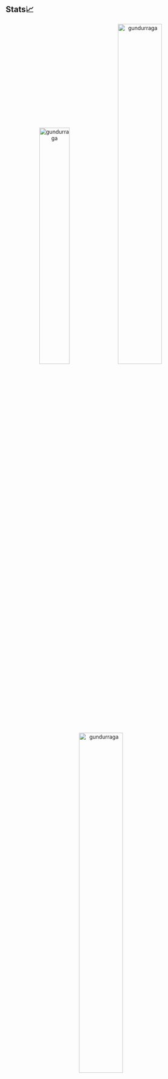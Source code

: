 
## Stats📈
<p align="center">
<img width="40%" src="https://github-readme-stats.vercel.app/api/top-langs?username=gundurraga&show_icons=true&theme=dracula&title_color=ff8000&text_color=ffffff&bg_color=6a6a6a&locale=en&layout=compact&hide_border=true" alt="gundurraga" /> 
<img width="48%" src="https://github-readme-stats.vercel.app/api?username=gundurraga&show_icons=true&theme=dracula&title_color=ff8000&text_color=ffffff&bg_color=6a6a6a&locale=en&hide_border=true" alt="gundurraga" />
<img width="48%" src="https://github-readme-streak-stats.herokuapp.com/?user=gundurraga&theme=highcontrast&hide_border=true" alt="gundurraga" />
</p>

<!--
**gundurraga/gundurraga** is a ✨ _special_ ✨ repository because its `README.md` (this file) appears on your GitHub profile.

Here are some ideas to get you started:

- 🔭 I’m currently working on ...
- 🌱 I’m currently learning ...
- 👯 I’m looking to collaborate on ...
- 🤔 I’m looking for help with ...
- 💬 Ask me about ...
- 📫 How to reach me: ...
- 😄 Pronouns: ...
- ⚡ Fun fact: ...
-->
